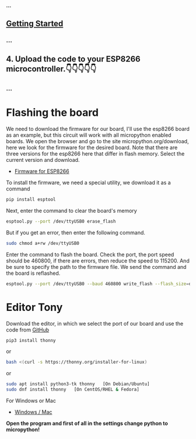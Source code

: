 #### ...

## [Getting Started]()

### ...

## 4. Upload the code to your ESP8266 microcontroller.👇👇👇👇👇

### ...


# Flashing the board

We need to download the firmware for our board, I'll use the esp8266 board as an example, but this circuit will work with all micropython enabled boards. We open the browser and go to the site micropython.org/download, here we look for the firmware for the desired board. Note that there are three versions for the esp8266 here that differ in flash memory. Select the current version and download.

* [Firmware for ESP8266](https://micropython.org/download/esp8266-1m/)

To install the firmware, we need a special utility, we download it as a command
```sh
pip install esptool 
```

Next, enter the command to clear the board's memory
```sh
esptool.py --port /dev/ttyUSB0 erase_flash
```

But if you get an error, then enter the following command.
```sh
sudo chmod a+rw /dev/ttyUSB0
```

Enter the command to flash the board. Check the port, the port speed should be 460800, if there are errors, then reduce the speed to 115200. And be sure to specify the path to the firmware file. We send the command and the board is reflashed.
```sh
esptool.py --port /dev/ttyUSB0 --baud 460800 write_flash --flash_size=detect 0 /your_path/esp8266-1m-20220618-v1.19.1.bin
```


# Editor Tony
Download the editor, in which we select the port of our board and use the code from [GitHub](https://github.com/YuriiDorosh/ESP8266-LAN-chat)
```sh
pip3 install thonny
```
or
```sh
bash <(curl -s https://thonny.org/installer-for-linux)
```
or
```sh
sudo apt install python3-tk thonny   [On Debian/Ubuntu]
sudo dnf install thonny   [On CentOS/RHEL & Fedora]
```

For Windows or Mac
* [Windows / Mac](https://thonny.org/)

**Open the program and first of all in the settings change python to micropython!**
